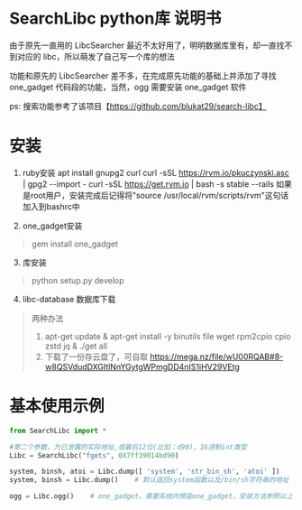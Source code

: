 # SearchLibc python库 说明书


由于原先一直用的 LibcSearcher 最近不太好用了，明明数据库里有，却一直找不到对应的 libc，所以萌发了自己写一个库的想法

功能和原先的 LibcSearcher 差不多，在完成原先功能的基础上并添加了寻找 one_gadget 代码段的功能，当然，ogg 需要安装 one_gadget 软件

ps: 搜索功能参考了该项目【https://github.com/blukat29/search-libc】

# 安装
1. ruby安装
    apt install gnupg2 curl
    curl -sSL https://rvm.io/pkuczynski.asc | gpg2 --import -
    curl -sSL https://get.rvm.io | bash -s stable --rails
    如果是root用户，安装完成后记得将"source /usr/local/rvm/scripts/rvm"这句话加入到bashrc中

2. one_gadget安装
> gem install one_gadget

3. 库安装
> python setup.py develop

4. libc-database 数据库下载
> 两种办法
> 1) apt-get update & apt-get install -y binutils file wget rpm2cpio cpio zstd jq & ./get all
> 2) 下载了一份存云盘了，可自取 https://mega.nz/file/wU00RQAB#8-w8QSVdudDXGItlNnYGytgWPmgDD4nIS1iHV29VEtg

# 基本使用示例
```python
from SearchLibc import *

#第二个参数，为已泄露的实际地址,或最后12位(比如：d90)，16进制int类型
Libc = SearchLibc("fgets", 0X7ff39014bd90)

system, binsh, atoi = Libc.dump([ 'system', 'str_bin_sh', 'atoi' ])    # 可指定要查找的函数地址
system, binsh = Libc.dump()    # 默认返回system函数以及/bin/sh字符串的地址

ogg = Libc.ogg()    # one_gadget，需要系统内预装one_gadget，安装方法参照以上
```